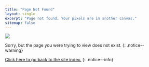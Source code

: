 ```yaml
---
title: "Page Not Found"
layout: single
excerpt: "Page not found. Your pixels are in another canvas."
sitemap: false
---
```


![](/images/main-pages/Wii_Red_404.jpg)

Sorry, but the page you were trying to view does not exist.
{: .notice--warning}

[Click here to go back to the site index.](site-navigation)
{: .notice--info}
